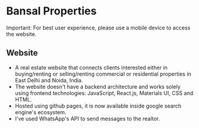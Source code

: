 # Bansal Properties

Important: For best user experience, please use a mobile device to access the website.

## Website

- A real estate website that connects clients interested either in buying/renting or selling/renting
  commercial or residential properties in East Delhi and Noida, India.
- The website doesn't have a backend architecture and works solely using frontend technologies:
  JavaScript, React.js, Materials UI, CSS and HTML.
- Hosted using github pages, it is now available inside google search engine's ecosystem.
- I've used WhatsApp's API to send messages to the realtor.
